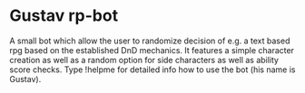 # Gustav rp-bot
A small bot which allow the user to randomize decision of e.g. a text based rpg based on the established DnD mechanics. It features a simple character creation as well as a random option for side characters as well as ability score checks.
Type !helpme for detailed info how to use the bot (his name is Gustav).
